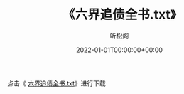 ﻿---
title:  《六界追债全书.txt》
date:   2022-01-01T00:00:00+00:00
author: 听松阁
layout: post
permalink: /六界追债全书/
categories: 小说
tags: [小说]
---

点击《 [六界追债全书.txt](http://img.660000.xyz/bookstukust/book/bntxt/10/六界追债全书.txt)》进行下载